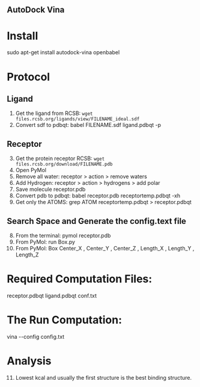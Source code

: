 **AutoDock Vina**
------------------------------------------------------------------------------------------------------------------------------------------
# Install
sudo apt-get install autodock-vina openbabel

# Protocol
## Ligand
1. Get the ligand from RCSB: `wget files.rcsb.org/ligands/view/FILENAME_ideal.sdf`
2. Convert sdf to pdbqt: babel FILENAME.sdf ligand.pdbqt -p
## Receptor
3. Get the protein receptor RCSB: `wget files.rcsb.org/download/FILENAME.pdb`
4. Open PyMol
4. Remove all water:	receptor > action > remove waters
5. Add Hydrogen:	receptor > action > hydrogens > add polar
6. Save molecule receptor.pdb
7. Convert pdb to pdbqt: babel receptor.pdb receptortemp.pdbqt -xh
8. Get only the ATOMS: grep ATOM receptortemp.pdbqt > receptor.pdbqt
## Search Space and Generate the config.text file
8. From the terminal:	pymol receptor.pdb
9. From PyMol:		run Box.py
10. From PyMol:		Box Center_X , Center_Y , Center_Z , Length_X , Length_Y , Length_Z
# Required Computation Files:
receptor.pdbqt
ligand.pdbqt
conf.txt
# The Run Computation:
vina --config config.txt
# Analysis
11. Lowest kcal and usually the first structure is the best binding structure.
